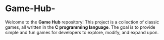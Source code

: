 # Game-Hub-
Welcome to the **Game Hub** repository! This project is a collection of classic games, all written in the **C programming language**. The goal is to provide simple and fun games for developers to explore, modify, and expand upon.
